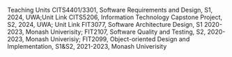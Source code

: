 
Teaching Units
CITS4401/3301, Software Requirements and Design, S1, 2024, UWA;Unit Link
CITS5206, Information Technology Capstone Project, S2, 2024, UWA; Unit Link
FIT3077, Software Architecture Design, S1 2020-2023, Monash Univerisity;
FIT2107, Software Quality and Testing, S2, 2020-2023, Monash Univerisiy;
FIT2099, Object-oriented Design and Implementation, S1&S2, 2021-2023, Monash Univerisity
